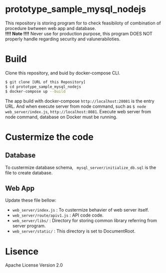 # prototype_sample_mysql_nodejs
This repository is storing program for to check feasibiloty of combination of procedure bwtween web app and database.  
**!!!! Note !!!!** Never use for production purpose, this program DOES NOT properly handle regarding security and valunerabiloties. 

# Build
Clone this repository, and buid by docker-compose CLI.
```bash
$ git clone [URL of this Repository]
$ cd prototype_sample_mysql_nodejs
$ docker-compose up --build
```

The app build with docker-compose `http://localhost:28081` is the entry URL. And when execute server from node command, such as `$ node web_server/index.js`, `http://localhost:8081`. Execute web server from node command, database on Docker must be running.  

# Custermize the code
## Database 
To custermize database schema, ` mysql_server/initialize_db.sql` is the file to create database.

## Web App
Update these file bellow:

- `web_server/index.js` : To custermize behavier of web server itself.
- `web_server/route/apiv1.js` : API code code.
- `web_server/libs/` : Directory for storing common library referring from server program.
- `web_server/static/` : This directory is set to DocumentRoot.

# Lisence
Apache License Version 2.0

